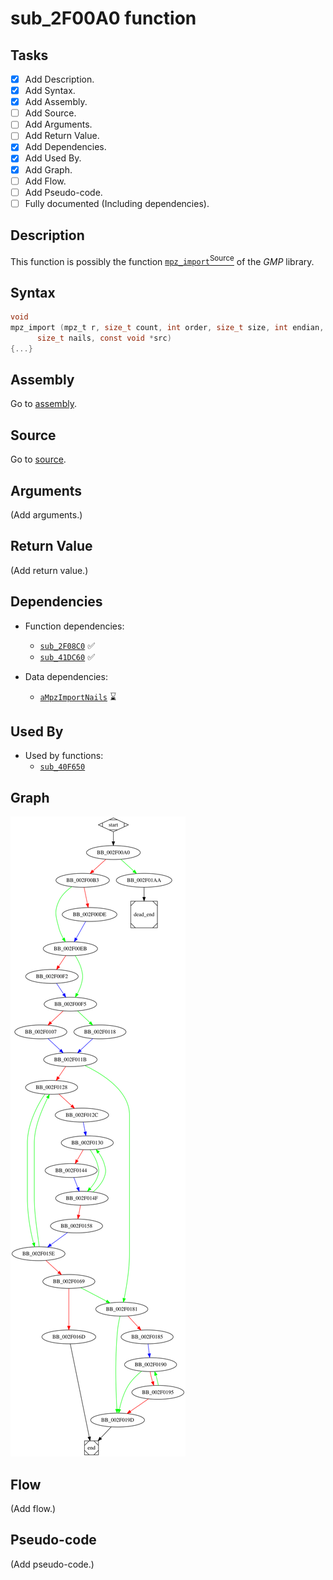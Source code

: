 # sub_2F00A0 function

## Tasks

- [X] Add Description.
- [X] Add Syntax.
- [X] Add Assembly.
- [ ] Add Source.
- [ ] Add Arguments.
- [ ] Add Return Value.
- [X] Add Dependencies.
- [X] Add Used By.
- [X] Add Graph.
- [ ] Add Flow.
- [ ] Add Pseudo-code.
- [ ] Fully documented (Including dependencies).

## Description

This function is possibly the function [`mpz_import`<sup>Source</sup>](https://github.com/idris-lang/Idris-dev/blob/master/rts/mini-gmp.c#L4258) of the *GMP* library.

## Syntax

```c
void
mpz_import (mpz_t r, size_t count, int order, size_t size, int endian,
      size_t nails, const void *src)
{...}
```

## Assembly

Go to [assembly](../asm/sub_2F00A0.asm).

## Source

Go to [source](../cc/sub_2F00A0.cc).

## Arguments

(Add arguments.)

## Return Value

(Add return value.)

## Dependencies

* Function dependencies:
  * [`sub_2F08C0`](sub_2F08C0.md) ✅
  * [`sub_41DC60`](sub_41DC60.md) ✅

* Data dependencies:
  * [`aMpzImportNails`](aMpzImportNails.md) ⌛

## Used By

* Used by functions:
  * [`sub_40F650`](sub_40F650.md)

## Graph

![sub_2F00A0 Graph](../svg/sub_2F00A0.svg "sub_2F00A0 Graph")

## Flow

(Add flow.)

## Pseudo-code

(Add pseudo-code.)


